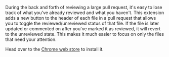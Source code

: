 During the back and forth of reviewing a large pull request, it's easy to lose track of what you've already reviewed and what you haven't. This extension adds a new button to the header of each file in a pull request that allows you to toggle the reviewed/unreviewed status of that file. If the file is later updated or commented on after you've marked it as reviewed, it will revert to the unreviewed state. This makes it much easier to focus on only the files that need your attention.

Head over to the [Chrome web store](https://chrome.google.com/webstore/detail/bitbucket-pull-request-re/aikikoaeiajkpmicefgjfgmaibbhbmho) to install it.

